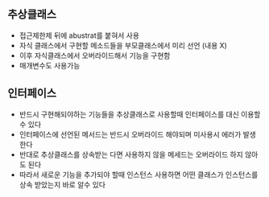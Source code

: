 추상클래스
----
- 접근제한제 뒤에 abustrat를 붙혀서 사용
- 자식 클래스에서 구현할 메소드들을 부모클래스에서 미리 선언 (내용 X)
- 이후 자식클래스에서 오버라이드해서 기능을 구현함
- 매개변수도 사용가능

인터페이스
-----
- 반드시 구현해되야하는 기능들을 추상클래스로 사용할때 인터페이스를 대신 이용할수 있다
- 인터페이스에 선언된 메서드는 반드시 오버라이드 해야되며 미사용시 에러가 발생한다
- 반대로 추상클래스를 상속받는 다면 사용하지 않을 메세드는 오버라이드 하지 않아도 된다
- 따라서 새로운 기능을 추가되야 할때 인스턴스 사용하면 어떤 클래스가 인스턴스를 상속 받았는지 바로 알수 있다

